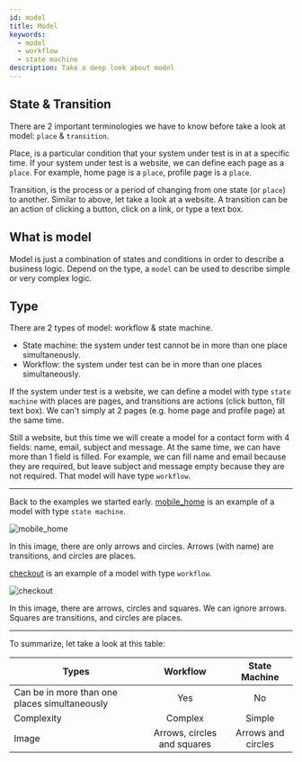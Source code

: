 ```yaml
---
id: model
title: Model
keywords:
  - model
  - workflow
  - state machine
description: Take a deep look about model
---
```


## State & Transition

There are 2 important terminologies we have to know before take a look at model: `place` & `transition`.

Place, is a particular condition that your system under test is in at a specific time. If your system under test is a website, we can define each page as a `place`. For example, home page is a `place`, profile page is a `place`.

Transition, is the process or a period of changing from one state (or `place`) to another. Similar to above, let take a look at a website. A transition can be an action of clicking a button, click on a link, or type a text box.

## What is model

Model is just a combination of states and conditions in order to describe a business logic. Depend on the type, a `model` can be used to describe simple or very complex logic.

## Type

There are 2 types of model: workflow & state machine.

- State machine: the system under test cannot be in more than one place simultaneously.
- Workflow: the system under test can be in more than one places simultaneously.

If the system under test is a website, we can define a model with type `state machine` with places are pages, and transitions are actions (click button, fill text box). We can't simply at 2 pages (e.g. home page and profile page) at the same time.

Still a website, but this time we will create a model for a contact form with 4 fields: name, email, subject and message. At the same time, we can have more than 1 field is filled. For example, we can fill name and email because they are required, but leave subject and message empty because they are not required. That model will have type `workflow`.

---

Back to the examples we started early. [mobile_home](http://localhost/#/models/%2Fapi%2Fmodels%2Fmobile_home/show) is an example of a model with type `state machine`.

![mobile_home](/img/docs/getting-started/mobile_home.png)

In this image, there are only arrows and circles. Arrows (with name) are transitions, and circles are places.

[checkout](http://localhost/#/models/%2Fapi%2Fmodels%2Fcheckout/show) is an example of a model with type `workflow`.

![checkout](/img/docs/getting-started/checkout.png)

In this image, there are arrows, circles and squares. We can ignore arrows. Squares are transitions, and circles are places.

---

To summarize, let take a look at this table:

| Types                                         | Workflow                    | State Machine      |
| --------------------------------------------- | :-------------------------: | :----------------: |
| Can be in more than one places simultaneously | Yes                         | No                 |
| Complexity                                    | Complex                     | Simple             |
| Image                                         | Arrows, circles and squares | Arrows and circles |
